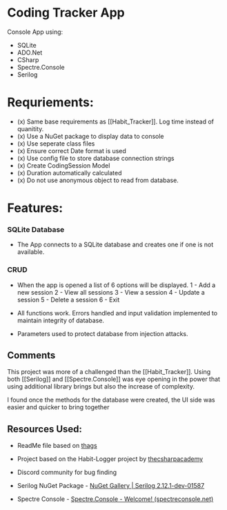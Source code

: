 

# Coding Tracker App
  

Console App using:

- SQLite
- ADO.Net
- CSharp
- Spectre.Console 
- Serilog

# Requriements:

  

- (x) Same base requirements as [[Habit_Tracker]]. Log time instead of quanitity.
- (x) Use a NuGet package to display data to console
- (x) Use seperate class files
- (x) Ensure correct Date format is used
- (x) Use config file to store database connection strings
- (x) Create CodingSession Model
- (x) Duration automatically calculated
- (x) Do not use anonymous object to read from database.


# Features:

### SQLite Database

- The App connects to a SQLite database and creates one if one is not available.

### CRUD

- When the app is opened a list of 6 options will be displayed.
1 - Add a new session
2 - View all sessions
3 - View a session
4 - Update a session
5 - Delete a session
6 - Exit

- All functions work. Errors handled and input validation implemented to maintain integrity of database.

- Parameters used to protect database from injection attacks.

  
## Comments

  This project was more of a challenged than the [[Habit_Tracker]]. Using both [[Serilog]] and [[Spectre.Console]] was eye opening in the power that using additional library brings but also the increase of complexity. 

 I found once the methods for the database were created, the UI side was easier and quicker to bring together
  

## Resources Used:

- ReadMe file based on [thags](https://github.com/thags/ConsoleTimeLogger/blob/master/README.md)

- Project based on the Habit-Logger project by [thecsharpacademy](https://www.thecsharpacademy.com/habit-tracker/)

- Discord community for bug finding

- Serilog NuGet Package - [NuGet Gallery | Serilog 2.12.1-dev-01587](https://www.nuget.org/packages/Serilog/2.12.1-dev-01587)

- Spectre Console - [Spectre.Console - Welcome! (spectreconsole.net)](https://spectreconsole.net/)
